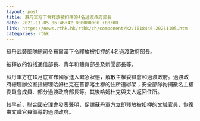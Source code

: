 ```yaml
---
layout: post
title: 蘇丹軍方下令釋放被扣押的4名過渡政府部長
date: 2021-11-05 06:46:42.000000000 +08:00
link: https://news.rthk.hk/rthk/ch/component/k2/1618446-20211105.htm
categories: rthk
---
```


蘇丹武裝部隊總司令布爾漢下令釋放被扣押的4名過渡政府部長。

被釋放的包括通信部長、青年和體育部長及新聞部長等。

蘇丹軍方在10月底宣布國家進入緊急狀態，解散主權委員會和過渡政府。過渡政府總理辦公室指總理哈姆杜克在首都喀土穆的住所遭綁架；安全部隊拘捕數名主權委員會成員、部分過渡政府部長等。其後哈姆杜克與夫人返回住所。

較早前，聯合國安理會發表聲明，促請蘇丹軍方立即釋放被扣押的文職官員，恢復由文職官員領導的過渡政府。
